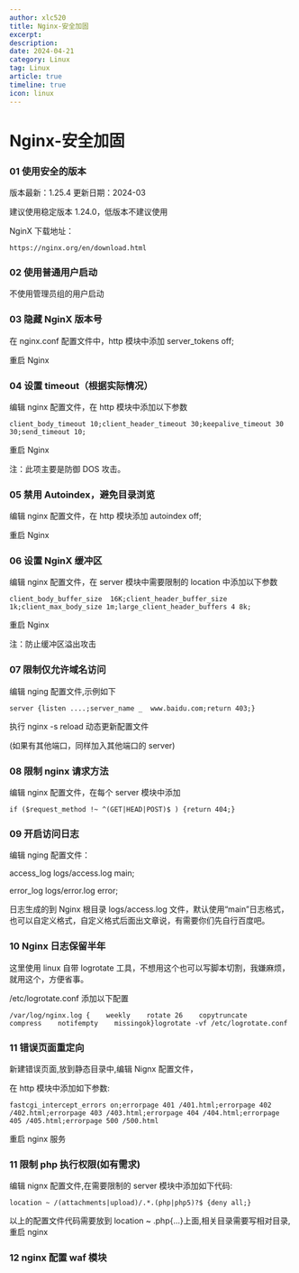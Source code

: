 ```yaml
---
author: xlc520
title: Nginx-安全加固
excerpt: 
description: 
date: 2024-04-21
category: Linux
tag: Linux
article: true
timeline: true
icon: linux
---
```


# Nginx-安全加固

### 01 使用安全的版本

版本最新：1.25.4 更新日期：2024-03

建议使用稳定版本 1.24.0，低版本不建议使用

NginX 下载地址：

```plain
https://nginx.org/en/download.html
```

### 02 使用普通用户启动

不使用管理员组的用户启动

### 03 隐藏 NginX 版本号

在 nginx.conf 配置文件中，http 模块中添加 server_tokens off;

重启 Nginx

### 04 设置 timeout（根据实际情况）

编辑 nginx 配置文件，在 http 模块中添加以下参数

```plain
client_body_timeout 10;client_header_timeout 30;keepalive_timeout 30  30;send_timeout 10;
```

重启 Nginx

注：此项主要是防御 DOS 攻击。

### 05 禁用 Autoindex，避免目录浏览

编辑 nginx 配置文件，在 http 模块添加 autoindex off;

重启 Nginx

### 06 设置 NginX 缓冲区

编辑 nginx 配置文件，在 server 模块中需要限制的 location 中添加以下参数

```plain
client_body_buffer_size  16K;client_header_buffer_size 1k;client_max_body_size 1m;large_client_header_buffers 4 8k;
```

重启 Nginx

注：防止缓冲区溢出攻击

### 07 限制仅允许域名访问

编辑 nging 配置文件,示例如下

```plain
server {listen ....;server_name _  www.baidu.com;return 403;}
```

执行 nginx -s reload 动态更新配置文件

(如果有其他端口，同样加入其他端口的 server)

### 08 限制 nginx 请求方法

编辑 nginx 配置文件，在每个 server 模块中添加

```plain
if ($request_method !~ ^(GET|HEAD|POST)$ ) {return 404;}
```

### 09 开启访问日志

编辑 nging 配置文件：

access_log logs/access.log main;

error_log logs/error.log error;

日志生成的到 Nginx 根目录 logs/access.log 文件，默认使用“main”日志格式，也可以自定义格式，自定义格式后面出文章说，有需要你们先自行百度吧。

### 10 Nginx 日志保留半年

这里使用 linux 自带 logrotate 工具，不想用这个也可以写脚本切割，我嫌麻烦，就用这个，方便省事。

/etc/logrotate.conf 添加以下配置

```plain
/var/log/nginx.log {    weekly    rotate 26    copytruncate    compress    notifempty    missingok}logrotate -vf /etc/logrotate.conf
```

### 11 错误页面重定向

新建错误页面,放到静态目录中,编辑 Nignx 配置文件，

在 http 模块中添加如下参数:

```plain
fastcgi_intercept_errors on;errorpage 401 /401.html;errorpage 402 /402.html;errorpage 403 /403.html;errorpage 404 /404.html;errorpage 405 /405.html;errorpage 500 /500.html
```

重启 nginx 服务

### 11 限制 php 执行权限(如有需求)

编辑 nignx 配置文件,在需要限制的 server 模块中添加如下代码:

```plain
location ~ /(attachments|upload)/.*.(php|php5)?$ {deny all;}
```

以上的配置文件代码需要放到 location ~ .php{...}上面,相关目录需要写相对目录,重启 nginx

### 12 nginx 配置 waf 模块

